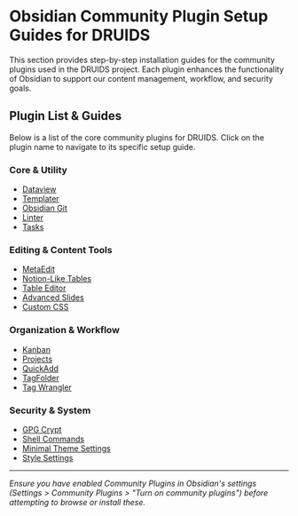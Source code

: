 # Obsidian Community Plugin Setup Guides for DRUIDS

This section provides step-by-step installation guides for the community plugins used in the DRUIDS project. Each plugin enhances the functionality of Obsidian to support our content management, workflow, and security goals.

## Plugin List & Guides

Below is a list of the core community plugins for DRUIDS. Click on the plugin name to navigate to its specific setup guide.

### Core & Utility
- [Dataview](./dataview_setup.md)
- [Templater](./templater-obsidian_setup.md)
- [Obsidian Git](./obsidian-git_setup.md)
- [Linter](./obsidian-linter_setup.md)
- [Tasks](./tasks_setup.md)

### Editing & Content Tools
- [MetaEdit](./metaedit_setup.md)
- [Notion-Like Tables](./notion-like-tables_setup.md)
- [Table Editor](./table-editor-obsidian_setup.md)
- [Advanced Slides](./obsidian-advanced-slides_setup.md)
- [Custom CSS](./custom-css_setup.md)

### Organization & Workflow
- [Kanban](./obsidian-kanban_setup.md)
- [Projects](./obsidian-projects_setup.md)
- [QuickAdd](./quickadd_setup.md)
- [TagFolder](./obsidian-tagfolder_setup.md)
- [Tag Wrangler](./tag-wrangler_setup.md)

### Security & System
- [GPG Crypt](./obsidian-gpgcrypt_setup.md)
- [Shell Commands](./obsidian-shellcommands_setup.md)
- [Minimal Theme Settings](./minimal-theme-settings_setup.md)
- [Style Settings](./obsidian-style-settings_setup.md)

---

*Ensure you have enabled Community Plugins in Obsidian's settings (Settings > Community Plugins > "Turn on community plugins") before attempting to browse or install these.*
